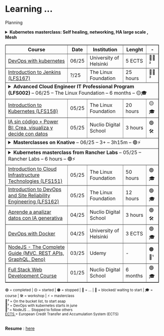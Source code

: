 # Learning ...
<!--
![Banner](https://images.unsplash.com/photo-1503023345310-bd7c1de61c7d?auto=format&fit=crop&w=1350&q=80)
![GitHub repo size](https://img.shields.io/github/repo-size/username/repo-name)
![License](https://img.shields.io/badge/license-MIT-blue)
[![Demo](https://img.shields.io/badge/Demo-Link-green)](https://your-demo-url.com)
-->


Planning
    <details>
      <summary>
        <strong>Kubernetes masterclass: Self healing, networking, HA large scale , Mesh </strong>
      </summary>
      <table style="width: 100%; margin-top: 10px;">
	  <tr>
      <td>
			  Kubernetes masterclass from CNCF  <br> 
			<sub> -<a href="https://www.youtube.com/watch?v=ZuIQurh_kDk" target="_blank">
					   Kubernetes Design Principles: Understand the Why - Saad Ali, Google </a></sub><br>
			<sub> -<a href="https://www.youtube.com/watch?v=90kZRyPcRZw" target="_blank">
					   Kubernetes Deconstructed: Understanding Kubernetes by Breaking It Down - Carson Anderson, DOMO</a></sub><br>
			<sub> -<a href="https://www.youtube.com/watch?v=3KtEAa7_duA" target="_blank">
						  (5y ago) LISA19 - Deep Dive into Kubernetes Internals for Builders and Operators    </a></sub><br>
			Self Healing:
			<sub> -<a href="https://www.youtube.com/watch?v=91dgNqma7-Q" target="_blank">
						  (1y ago)        The Magic of Kubernetes Self-Healing Capabilities - Saad Ali, Google    </a></sub><br>
			<sub> -<a href="https://www.youtube.com/watch?v=bsrXifq3Pjc" target="_blank">
						  (8y ago)         Deploying Self Healing Services With Kubernetes w/ Rob Scott     </a></sub><br>
			<sub> -<a href="https://www.youtube.com/watch?v=3psxcNttPtA" target="_blank">
						  (1y ago)         "Kubernetes self-healing: HA for services and control plane"  - Lukasz Sztachanski i Lukasz Luczaj</a></sub><br>
			Networking: <br>			  
			<sub> -<a href="https://www.youtube.com/watch?v=tq9ng_Nz9j8" target="_blank">
						 Kubernetes Networking Intro and Deep-Dive - Bowei Du & Tim Hockin, Google </a></sub><br>
			<sub> -<a href="https://www.youtube.com/watch?v=YumoKGhuZ2o" target="_blank">
						  (1y ago) Tutorial: From CNI Zero to CNI Hero: A Kubernetes Networking Tutorial Using CNI </a></sub><br>
			<sub> -<a href="https://www.youtube.com/watch?v=S2BQz-5cboA" target="_blank">
						  (1y ago)  Crossplane Intro and Deep Dive - the Cloud Native Control Plane Framework </a></sub><br>
			HA large Scale: <br> 
			<sub> -<a href="https://www.youtube.com/watch?v=NpT9RraqKdY" target="_blank">
						Highly Available Kubernetes Clusters - Best Practices - Meaghan Kjelland & Karan Goel, Google </a></sub><br>
			<sub> -<a href="https://www.youtube.com/watch?v=AYNaaXlV8LQ" target="_blank">
						  (1y ago)      Building a Large Scale Multi-Cloud Multi-Region SaaS Platform with Kubernetes Controllers </a></sub><br>
			<sub> -<a href="https://www.youtube.com/watch?v=WRACr5nXl9U" target="_blank">
						  (1y ago)      Architecting Resilience: Lessons from Managing 7K+ Kubernetes Clusters at Scale  </a></sub><br>
			Mesh: Istio and Cilium:  <br> 
			<sub> -<a href="https://www.youtube.com/watch?v=bEFILWrRJJ4" target="_blank">
						  (5y ago)         Demystifying Service Mesh, HashiCorp   </a></sub><br>
			<sub> -<a href="https://www.youtube.com/watch?v=91oylZSoYzM" target="_blank">
						  (1y ago) Comparing Sidecar-Less Service Mesh from Cilium and Istio - Christian Posta, Solo.io </a></sub><br>
			<sub> -<a href="https://www.youtube.com/watch?v=qbB3TEiOb24" target="_blank">
						  (1y ago)    Simplifying Multi-Cluster and Multi-Cloud Deployments with Cilium - Liz Rice, Isovalent </a></sub><br>
			<sub> -<a href="https://www.youtube.com/watch?v=x2qemf9Wmqo" target="_blank">
						  (1y ago)  Istio Ambient Service Mesh Made Simple - Lin Sun, Solo.io </a></sub><br>
			<sub> -<a href="https://www.youtube.com/watch?v=xTUiXLqfJms" target="_blank">
						  (1y ago)   Best-Practices for Securing Egress Traffic with Istio - Niranjan Shankar, Microsoft </a></sub><br>
			<sub> -<a href="https://www.youtube.com/watch?v=XW10IpsTmH8" target="_blank">
						  (6mm ago)    What Istio Got Wrong: Learnings from the Last Seven Years of Service Mesh - C. Posta, L. Ryan  </a></sub><br>
			<sub> -<a href="https://www.youtube.com/watch?v=XW10IpsTmH8" target="_blank">
						  (1y ago)     Reliable multi-cluster application architectures with Istio - Ameer Abbas & John Howard, Google </a></sub><br>
			<sub> -<a href="https://www.youtube.com/watch?v=qbB3TEiOb24" target="_blank">
						  (1y ago)     What Istio Got Wrong: Learnings from the Last Seven Years of Service Mesh - C. Posta, L. Ryan </a></sub><br>
			<sub> -<a href="https://www.youtube.com/watch?v=_8FNsvoECPU" target="_blank">
						  (1y ago)       Create resilient multi-cluster, multi-regional and multi-tenant architectures with Istio and K8s   </a></sub><br>
      </td>
	      </table>
    </details>

<table border="1" cellspacing="0" cellpadding="8">
  <thead> <tr> <th>Course</th>  <th>Date</th>  <th>Institution</th>  <th>Lenght</th>  <th> - </th> </tr> </thead>
  <tbody>
 <!--   <tr>
      <td><a href="https://www.coursera.org/specializations/cloud-native-development-openshift-kubernetes" target="_blank">
        Cloud-Native Development with OpenShift and Kubernetes</a></td>
	      <td>?/25</td>
	      <td>Red Hat/ Coursera</td>
	      <td> 1 month</td>
	      <td>🛑💬³</td>
    </tr> 
-->
    <tr>
      <td><a href="https://devopswithkubernetes.com/" target="_blank">
        DevOps with kubernetes</a></td>
	      <td>06/25</td>
	      <td>University of Helsinki</td>
	      <td>5 ECTS</td>
	      <td>🛑💬²</td>
    </tr>
    <tr>
      <td><a href="https://training.linuxfoundation.org/training/introduction-to-jenkins-lfs167/" target="_blank">
        Introduction to Jenkins (LFS167)</a></td>
	      <td>?/25</td>
	      <td>The Linux Foundation</td>
	      <td>25 hours</td>
	      <td>🛑💬³</td>
    </tr>
<!-- Tabella a scomparsa per Advanced Cloud Engineer IT Professional Program (LFS002)-->
<tr>
  <td colspan="5">
    <details>
      <summary>
        <strong>Advanced Cloud Engineer IT Professional Program (LFS002)</strong>
        – 06/25 – The Linux Foundation – 6 months – 🟡🎓
      </summary>
      <table style="width: 100%; margin-top: 10px;">
        <tr>
          <td><strong>Courses:</strong></td>
          <td colspan="4">
		  <a href="https://training.linuxfoundation.org/training/advanced-cloud-engineer-it-professional-program/" target="_blank">
          Advanced Cloud Engineer IT Professional Program (LFS002) <br>
    </a>
            <sub>- <a href="y" target="_blank">Containers Fundamentals (LFS253)</a></sub><br>
            <sub>- <a href="y" target="_blank">Kubernetes Fundamentals (LFS258)</a></sub><br>
            <sub>- <a href="y" target="_blank">Monitoring Systems and Services with Prometheus (LFS241)</a></sub><br>
            <sub>- <a href="y" target="_blank">Cloud Native Logging with Fluentd and Fluent Bit (LFS242)</a></sub><br>
            <sub>- <a href="y" target="_blank">Managing Kubernetes Applications with Helm (LFS244)</a></sub><br>
            <sub>- <a href="y" target="_blank">Service Mesh Fundamentals (LFS243)</a></sub>
          </td>
        </tr>
        <tr>
          <td><strong>Date:</strong></td>
          <td>06/25</td>
          <td><strong>Next milestone:</strong></td>
          <td colspan="2">Complete Containers Fundamentals (LFS253)</td>
        </tr>
        <tr>
          <td><strong>Provider:</strong></td>
          <td>The Linux Foundation</td>
          <td><strong>Instructor:</strong></td>
          <td colspan="2">Kelsey Hightower (guest), LF instructors</td>
        </tr>
        <tr>
          <td><strong>Duration:</strong></td>
          <td>6 months</td>
          <td><strong>Learning format:</strong></td>
          <td colspan="2">Self-paced + Labs</td>
        </tr>
        <tr>
          <td><strong>Status:</strong></td>
          <td>🟡 In progress</td>
          <td><strong>Completion expected:</strong></td>
          <td colspan="2">Q3 2025</td>
        </tr>
      </table>
    </details>
  </td>
</tr>
<tr>
	<td> <a href="https://training.linuxfoundation.org/training/introduction-to-kubernetes/" target="_blank">
		Introduction to Kubernetes (LFS158)</a> </td>
	<td>05/25</td> <td>The Linux Foundation</td> <td> 20 hours </td> <td>🟡🎓</td>
</tr>
<tr>
      <td><a href="https://github.com/luigicucciolillo/Certifications/tree/main/Nuclio%20digital%20school/workshop%20-%20IA%20sin%20codigo%20%2B%20power%20BI" target="_blank">
		IA sin código + Power BI: Crea, visualiza y decide con datos </a></td>  
      <td>05/25</td> <td>Nuclio Digital School</td><td> 3 hours </td><td>🟢🛠️</td>
</tr>
  <td colspan="5">
    <details>
      <summary>
        <strong>Masterclasses on Knative </strong>
        – 06/25 – 3+ – 3h15m – 🟢⚡
      </summary>
      <table style="width: 100%; margin-top: 10px;">
	  <tr>
      <td>
        <a href="https://github.com/luigicucciolillo/StudyMaterial/tree/main/Masterclasses/Knative" target="_blank">
          Masterclasses on Knative
        </a>
        <br>
        <sub> - 
        <a href="https://github.com/luigicucciolillo/StudyMaterial/tree/main/Masterclasses/Knative/Knative%20A%20Kubernetes%20Framework%20to%20Manage%20Serverless%20Workloads%20by%20Nikhil%20Barthwal%2C%20Google" target="_blank">
          Knative: A Kubernetes Framework to Manage Serverless Workloads
        </a>
        </sub> 
        <br>
        <sub> - 
        <a href="https://github.com/luigicucciolillo/StudyMaterial/tree/main/Masterclasses/Knative/Unleashing%20the%20Power%20of%20Serverless%20on%20Kubernetes%20with%20Knative%2C%20Crossplane%2C%20Dapr%20%26%20KEDA" target="_blank">
          Unleashing the Power of Serverless on Kubernetes with Knative,Crossplane,Dapr
        </a>
        </sub> 
        <br>
        <sub> - 
        <a href="https://github.com/luigicucciolillo/StudyMaterial/tree/main/Masterclasses/Knative/Use%20Knative%20When%20You%20Can%2C%20and%20Kubernetes%20When%20You%20Must" target="_blank">
          Use Knative When You Can, and Kubernetes When You Must
        </a>
        </sub> 
        <br>
        <sub> - 
        <a href="https://github.com/luigicucciolillo/StudyMaterial/tree/main/Masterclasses/Knative/Corso%20Knative%2C%20a%20serverless%20environment%20for%20Kubernetes%20Lui" target="_blank">
          Corso Knative, a serverless environment for Kubernetes
        </a>
        </sub> 
        <br>
        <sub> - 
        <a href="https://github.com/luigicucciolillo/StudyMaterial/tree/main/Masterclasses/Knative/Inside%20Knative%20Serving%20-%20Dominik%20Tornow%2C%20SAP%20%26%20Andrew%20Chen%2C%20Google" target="_blank">
          Inside Knative Serving
        </a>
        </sub> 
        <br>
      </td>
      <td>05/25</td>
      <td>
        <br>
        <sub> Barthwal, Google </sub>
        <br>
        <sub> Salatino, Diagrid.io</sub>
      <br>
      <sub> Hadas & Maximilien, IBM</sub>
      <br>
      <sub> Leoni, Sorint lab</sub>
      <br>
      <sub> Tornow&Chen, SAP&Google</sub>
      <br>
      </td>
      <td>3h 15m</td>
      <td>🟢⚡</td>
    </tr>
	      </table>
    </details>
  </td>
</tr>
	<tr>
  <td colspan="5">
    <details>
      <summary>
        <strong>Kubernetes masterclass from Rancher Labs </strong>
        – 05/25 – Rancher Labs – 6 hours – 🟢⚡
      </summary>
      <table style="width: 100%; margin-top: 10px;">
	        <thead>
    <tr>
      <th>Course</th>
      <th>Date</th>
      <th>Institution</th>
      <th>Lenght</th>
      <th> - </th>
    </tr>
  </thead>
  <tr>
      <td><a href="https://github.com/luigicucciolillo/StudyMaterial/tree/main/Masterclasses/Kubernetes%20masterclass%20from%20Rancher" target="_blank">
	  Kubernetes masterclass from Rancher Labs</a><br>
        <sub> - <a href="https://github.com/luigicucciolillo/StudyMaterial/tree/main/Masterclasses/Kubernetes%20masterclass%20from%20Rancher" target="_blank">
          Intro to kubernetes and rancher</a></sub><br>
        <sub> - <a href="https://github.com/luigicucciolillo/StudyMaterial/tree/main/Masterclasses/Kubernetes%20masterclass%20from%20Rancher/1%20-%20Intro%20to%20K3s%20Online%20Training%20Lightweight%20Kubernetes" target="_blank">
          Intro to K3s Online Training: Lightweight Kubernetes   </a></sub><br>
        <sub> - <a href="https://github.com/luigicucciolillo/StudyMaterial/tree/main/Masterclasses/Kubernetes%20masterclass%20from%20Rancher/2%20-%20Kubernetes%20Master%20Class%20Understanding%20and%20Implementing%20Service%20Mesh" target="_blank"> Understanding and Implementing Service Mesh</a> </sub><br>
        <sub> - <a href="https://github.com/luigicucciolillo/StudyMaterial/tree/main/Masterclasses/Kubernetes%20masterclass%20from%20Rancher/3%20-%20Kubernetes%20Master%20Class%20Monitoring%20and%20Alerting%20with%20Prometheus%20%26%20Grafana" target="_blank">Monitoring and Alerting with Prometheus & Grafana</a></sub><br>
      </td>
      <td>05/25</td>
      <td>
        Rancher Labs
      </td>
      <td> 6 hours</td>
      <td>🟢⚡</td>
    </tr>
	</table>
    </details>
  </td>
</tr>
    <tr>
      <td>
        <a href="https://github.com/luigicucciolillo/Certifications/tree/main/The%20linux%20foundation/Introduction%20to%20Cloud%20Infrastructure%20Technologies%20LFS151" target="_blank">
          Introduction to Cloud Infrastructure Technologies (LFS151)
        </a>
      </td>
      <td>05/25</td>
      <td>The Linux Foundation</td>
      <td>50 hours</td>
      <td>🟢🎓</td>
    </tr>
    <tr>
      <td>
        <a href="https://github.com/luigicucciolillo/Certifications/tree/main/The%20linux%20foundation/Introduction%20to%20DevOps%20and%20Site%20Reliability%20Engineering%20LFS162" target="_blank">
        Introduction to DevOps and Site Reliability Engineering (LFS162)
        </a>
      </td>
      <td>05/25</td>
      <td>The Linux Foundation</td>
      <td>12 hours</td>
      <td>🟢🎓</td>
    </tr>
    <tr>
      <td>
        <a href="https://github.com/luigicucciolillo/Certifications/tree/main/Nuclio%20digital%20school/workshop%20-%20Aprende%20a%20analizar%20datos%20con%20IA%20generativa" target="_blank">
        Aprende a analizar datos con IA generativa
        </a>
      </td>  
      <td>04/25</td>
      <td>Nuclio Digital School</td>
      <td>
        3 hours
      </td>
      <td>🟢🛠️</td>
    </tr>
    <tr>
      <td>
        <a href="https://github.com/luigicucciolillo/Certifications/tree/main/DevOps%20with%20Docker%20-%20Helsinki%20University" target="_blank">
          DevOps with Docker
        </a>
      </td>
      <td>04/25</td>
      <td>University of Helsinki</td>
      <td>3 ECTS</td>
      <td>🟢🎓</td>
    </tr>
    <tr>
      <td>
        <a href="https://www.udemy.com/course/nodejs-the-complete-guide/?srsltid=AfmBOopQY5H91x0__bmJZcLIRDGMmQbi0X5WQE4TGY3kSHFZlXlJtYsC&couponCode=LETSLEARNNOW" target="_blank">
        NodeJS - The Complete Guide (MVC, REST APIs, GraphQL, Deno)
        </a>
      </td>
      <td>03/25</td>
      <td>Udemy</td>
      <td>-</td>
      <td>🟠💬¹</td>
    </tr>
    <tr>
      <td>
        <a href="https://github.com/luigicucciolillo/Certifications/tree/main/Nuclio%20digital%20school/Full%20stack%20development%20-%20Nuclio%20digital%20school" target="_blank">
        Full Stack Web Development Course
        </a>
      </td>
      <td>01/25</td>
      <td>Nuclio Digital School</td>
      <td>6 months</td>
      <td>🟢🎓</td>
    </tr>
  </tbody>
</table>

<sub> 
🟢 = completed | 
🟡 = started |
🟠 = stopped |
🔵 = ... |
🛑 = blocked/ waiting to start |
🎓 = course |
🛠️ = workshop |
⚡ = masterclass
</sub> 
<br>

<sub> 
💬³ = On the bucket list, to start asap <br>
💬² = DevOps with kubernetes starts in june <br>
💬¹ = NodeJS ... Stopped to follow others <br>
<a href="https://education.ec.europa.eu/it/education-levels/higher-education/inclusive-and-connected-higher-education/european-credit-transfer-and-accumulation-system" target="_blank">
ECTS
</a>
= European Credit Transfer and Accumulation System (ECTS)
</sub>
<br>
<br>

**Resume** : 
<a href="https://github.com/luigicucciolillo/Certifications/blob/main/resume/CV_cucciolillo.pdf" target="_blank">
here
</a>


<!--
**luigicucciolillo/luigicucciolillo** is a ✨ _special_ ✨ repository because its `README.md` (this file) appears on your GitHub profile.
💬¹  💬²  💬³  💬⁴  💬⁵
- 🔭 🌱 👯 🤔 💬 📫 😄 ⚡ 

Wishlist:
https://www.coursera.org/learn/npp-linux-networking

https://www.coursera.org/learn/applications-development-microservices-serverless-openshift
https://www.coursera.org/learn/advanced-kubernetes-third-course-3
https://www.coursera.org/specializations/cloud-computing

https://www.coursera.org/projects/pod-management-with-kubernetes-run-containerized-workloads
https://www.coursera.org/projects/scaling-e-commerce-with-kubernetes-deploy-web-apps
-->
